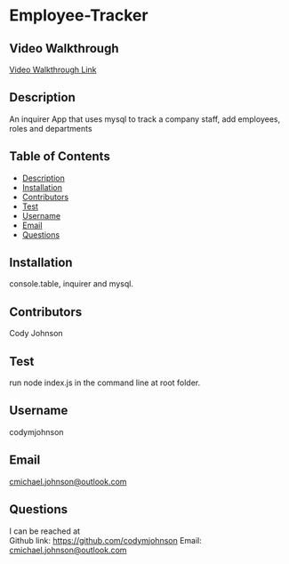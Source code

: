 # Employee-Tracker

## Video Walkthrough

[Video Walkthrough Link](https://drive.google.com/file/d/1UF6WlN4xUwmWyGJlItXvz2rF21vCalV-/view)

## Description

An inquirer App that uses mysql to track a company staff, add employees, roles and departments

## Table of Contents

* [Description](#description)
* [Installation](#installation)
* [Contributors](#contributors)
* [Test](#test)
* [Username](#username)
* [Email](#email)
* [Questions](#questions)
    
## Installation

console.table, inquirer and mysql.

## Contributors

Cody Johnson

## Test

run node index.js in the command line at root folder.

## Username

codymjohnson

## Email

cmichael.johnson@outlook.com

## Questions

I can be reached at
<br>
Github link: https://github.com/codymjohnson 	 Email: cmichael.johnson@outlook.com